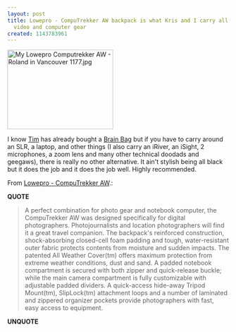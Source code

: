 ```yaml
---
layout: post
title: Lowepro - CompuTrekker AW backpack is what Kris and I carry all our photo,
  video and computer gear
created: 1143783961
---
```

<p><a title="My Lowepro Computrekker AW" href="http://www.flickr.com/photos/roland/120603858/"><img src="http://static.flickr.com/43/120603858_92b56b207d_m.jpg" alt="My Lowepro Computrekker AW - Roland in Vancouver 1177.jpg" width="240" height="180" /></a></p><p>I know <a href="http://www.tbray.org/ongoing/">Tim</a> has already bought a <a href="http://www.tbray.org/ongoing/">Brain Bag</a> but if you have to carry around an SLR, a laptop, and other things (I also carry an iRiver, an iSight, 2 microphones, a zoom lens and many other technical doodads and geegaws), there is really no other alternative. It ain't stylish being all black but it does the job and it does the job well. Highly recommended.</p><p>From <a href="http://lowepro.com/Products/Backpacks/notebook_camera/CompuTrekker_AW.aspx">Lowepro - CompuTrekker AW</a>.:</p><p><strong>QUOTE</strong></p><blockquote><p>A perfect combination for photo gear and notebook computer, the CompuTrekker AW was designed specifically for digital photographers. Photojournalists and location photographers will find it a great travel companion. The backpack's reinforced construction, shock-absorbing closed-cell foam padding and tough, water-resistant outer fabric protects contents from moisture and sudden impacts. The patented All Weather Cover(tm) offers maximum protection from extreme weather conditions, dust and sand. A padded notebook compartment is secured with both zipper and quick-release buckle; while the main camera compartment is fully customizable with adjustable padded dividers. A quick-access hide-away Tripod Mount(tm), SlipLock(tm) attachment loops and a number of laminated and zippered organizer pockets provide photographers with fast, easy access to equipment.</p></blockquote><p><strong>UNQUOTE</strong></p>
